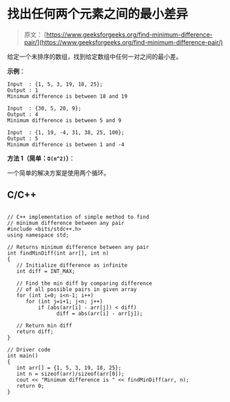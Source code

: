 # 找出任何两个元素之间的最小差异

> 原文： [https://www.geeksforgeeks.org/find-minimum-difference-pair/](https://www.geeksforgeeks.org/find-minimum-difference-pair/)

给定一个未排序的数组，找到给定数组中任何一对之间的最小差。

**示例**：

```
Input  : {1, 5, 3, 19, 18, 25};
Output : 1
Minimum difference is between 18 and 19

Input  : {30, 5, 20, 9};
Output : 4
Minimum difference is between 5 and 9

Input  : {1, 19, -4, 31, 38, 25, 100};
Output : 5
Minimum difference is between 1 and -4

```



**方法 1（简单：`O(n^2)`）**：

一个简单的解决方案是使用两个循环。

## C/C++ 

```

// C++ implementation of simple method to find 
// minimum difference between any pair 
#include <bits/stdc++.h> 
using namespace std; 

// Returns minimum difference between any pair 
int findMinDiff(int arr[], int n) 
{ 
   // Initialize difference as infinite 
   int diff = INT_MAX; 

   // Find the min diff by comparing difference 
   // of all possible pairs in given array 
   for (int i=0; i<n-1; i++) 
      for (int j=i+1; j<n; j++) 
          if (abs(arr[i] - arr[j]) < diff) 
                diff = abs(arr[i] - arr[j]); 

   // Return min diff 
   return diff; 
} 

// Driver code 
int main() 
{ 
   int arr[] = {1, 5, 3, 19, 18, 25}; 
   int n = sizeof(arr)/sizeof(arr[0]); 
   cout << "Minimum difference is " << findMinDiff(arr, n); 
   return 0; 
} 

```